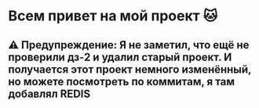# Всем привет на мой проект :cat:

## :warning: Предупреждение: Я не заметил, что ещё не проверили дз-2 и удалил старый проект. И получается этот проект немного изменённый, но можете посмотреть по коммитам, я там добавлял REDIS
